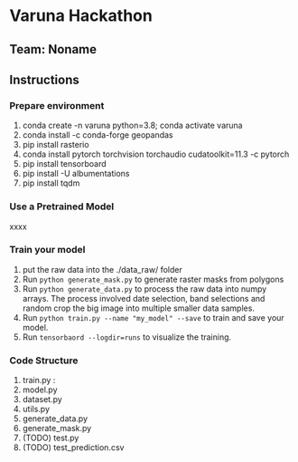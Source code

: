 # Varuna Hackathon

## Team: Noname

## Instructions

### Prepare environment

1. conda create -n varuna python=3.8; conda activate varuna
2. conda install -c conda-forge geopandas
3. pip install rasterio
4. conda install pytorch torchvision torchaudio cudatoolkit=11.3 -c pytorch
5. pip install tensorboard
6. pip install -U albumentations
7. pip install tqdm


### Use a Pretrained Model

xxxx


### Train your model

1. put the raw data into the ./data_raw/ folder
2. Run `python generate_mask.py` to generate raster masks from polygons
3. Run `python generate_data.py` to process the raw data into numpy arrays. The process involved date selection, band selections and random crop the big image into multiple smaller data samples.
4. Run `python train.py --name "my_model" --save` to train and save your model. 
5. Run `tensorbaord --logdir=runs` to visualize the training. 

### Code Structure

1. train.py : 
2. model.py
3. dataset.py
4. utils.py
5. generate_data.py
6. generate_mask.py
7. (TODO) test.py 
8. (TODO) test_prediction.csv 



